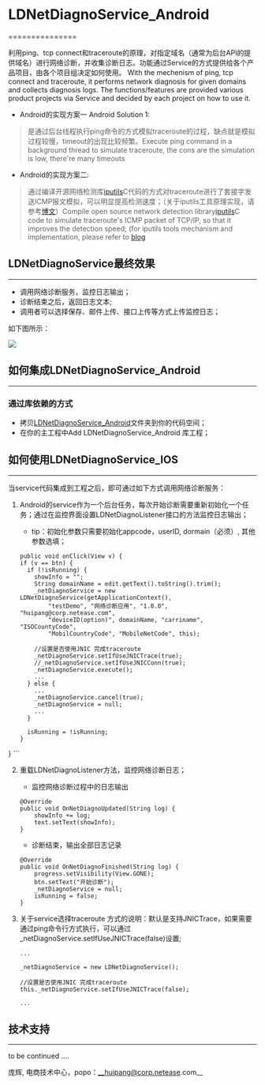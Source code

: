 # LDNetDiagnoService_Android
===============

利用ping、tcp connect和traceroute的原理，对指定域名（通常为后台API的提供域名）进行网络诊断，并收集诊断日志。功能通过Service的方式提供给各个产品项目，由各个项目组决定如何使用。
With the mechenism of ping, tcp connect and traceroute, it performs network diagnosis for given domains and collects diagnosis logs. The functions/features are provided various product projects via Service and decided by each project on how to use it.


* Android的实现方案一 Android Solution 1: 
> 是通过后台线程执行ping命令的方式模拟traceroute的过程，缺点就是模拟过程较慢，timeout的出现比较频繁。Execute ping command in a background thread to simulate traceroute, the cons are the simulation is low, there're many timeouts


 
* Android的实现方案二: 
>通过编译开源网络检测库[iputils](http://www.linuxfoundation.org/collaborate/workgroups/networking/iputils)C代码的方式对traceroute进行了套接字发送ICMP报文模拟，可以明显提高检测速度；（关于iputils工具原理实现，请参考[博文](http://blog.csdn.net/fsdev/article/category/1212445)）Compile open source network detection library[iputils](http://www.linuxfoundation.org/collaborate/workgroups/networking/iputils)C code to simulate traceroute's ICMP packet of TCP/IP, so that it improves the detection speed; (for iputils tools mechanism and implementation, please refer to [blog](http://blog.csdn.net/fsdev/article/category/1212445)




## LDNetDiagnoService最终效果
-------------------

* 调用网络诊断服务，监控日志输出；
* 诊断结束之后，返回日志文本;
* 调用者可以选择保存、邮件上传、接口上传等方式上传监控日志；

如下图所示：

![](LDNetDiagnoServiceDemo_Android/netdiagnosis_android.png)



## 如何集成LDNetDiagnoService_Android
-------------------

### 通过库依赖的方式

* 拷贝[LDNetDiagnoService_Android](LDNetDiagnoService_Android)文件夹到你的代码空间；
* 在你的主工程中Add LDNetDiagnoService_Android 库工程；


## 如何使用LDNetDiagnoService_IOS
---------------------------------
当service代码集成到工程之后，即可通过如下方式调用网络诊断服务：

1. Android的service作为一个后台任务，每次开始诊断需要重新初始化一个任务；通过在监控界面设置LDNetDiagnoListener接口的方法监控日志输出；

	* tip：初始化参数只需要初始化appcode，userID, dormain（必须）, 其他参数选填；

	```
	public void onClick(View v) {
    if (v == btn) {
      if (!isRunning) {
        showInfo = "";
        String domainName = edit.getText().toString().trim();
        _netDiagnoService = new LDNetDiagnoService(getApplicationContext(),
            "testDemo", "网络诊断应用", "1.0.0", "huipang@corp.netease.com",
            "deviceID(option)", domainName, "carriname", "ISOCountyCode",
            "MobilCountryCode", "MobileNetCode", this);

        //设置是否使用JNIC 完成traceroute
        _netDiagnoService.setIfUseJNICTrace(true);
		//_netDiagnoService.setIfUseJNICConn(true);
        _netDiagnoService.execute();
        ...
      } else {
      	...
        _netDiagnoService.cancel(true);
        _netDiagnoService = null;
        ...
      }

      isRunning = !isRunning;
    }
  }
	```


2. 重载LDNetDiagnoListener方法，监控网络诊断日志；

	* 监控网络诊断过程中的日志输出
	
	```
	@Override
	public void OnNetDiagnoUpdated(String log) {
		showInfo += log;
		text.setText(showInfo);
	}	
	```

	* 诊断结束，输出全部日志记录

	```
	@Override
	public void OnNetDiagnoFinished(String log) {
		progress.setVisibility(View.GONE);
		btn.setText("开始诊断");
		_netDiagnoService = null;
		isRunning = false;
	} 
	```



3. 关于service选择traceroute 方式的说明：默认是支持JNICTrace，如果需要通过ping命令行方式执行，可以通过_netDiagnoService.setIfUseJNICTrace(false)设置;
	
	```
	...
		
	_netDiagnoService = new LDNetDiagnoService();
	
	//设置是否使用JNIC 完成traceroute
	this._netDiagnoService.setIfUseJNICTrace(false);
	
	...
	```

## 技术支持
-------------------


>
to be continued ....



庞辉, 电商技术中心，popo：__huipang@corp.netease.com__
